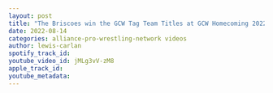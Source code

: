 ```yaml
---
layout: post
title: "The Briscoes win the GCW Tag Team Titles at GCW Homecoming 2022"
date: 2022-08-14
categories: alliance-pro-wrestling-network videos
author: lewis-carlan
spotify_track_id: 
youtube_video_id: jMLg3vV-zM8
apple_track_id: 
youtube_metadata: 
---
```

